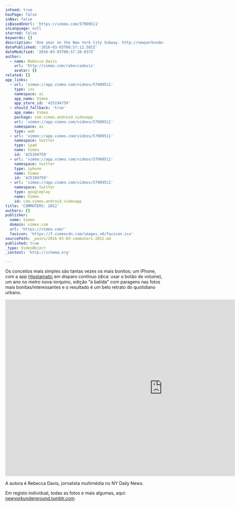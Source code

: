 ```yaml
---
inFeed: true
hasPage: false
inNav: false
isBasedOnUrl: 'https://vimeo.com/57909511'
inLanguage: null
starred: false
keywords: []
description: 'One year on the New York City Subway. http://newyorkunderground.tumblr.com/'
datePublished: '2016-03-03T08:57:12.502Z'
dateModified: '2016-03-03T08:57:10.037Z'
author:
  - name: Rebecca Davis
    url: 'http://vimeo.com/rebeccadavis'
    avatar: {}
related: []
app_links:
  - url: 'vimeo://app.vimeo.com/videos/57909511'
    type: ios
    namespace: ai
    app_name: Vimeo
    app_store_id: '425194759'
  - should_fallback: 'true'
    app_name: Vimeo
    package: com.vimeo.android.videoapp
    url: 'vimeo://app.vimeo.com/videos/57909511'
    namespace: ai
    type: web
  - url: 'vimeo://app.vimeo.com/videos/57909511'
    namespace: twitter
    type: ipad
    name: Vimeo
    id: '425194759'
  - url: 'vimeo://app.vimeo.com/videos/57909511'
    namespace: twitter
    type: iphone
    name: Vimeo
    id: '425194759'
  - url: 'vimeo://app.vimeo.com/videos/57909511'
    namespace: twitter
    type: googleplay
    name: Vimeo
    id: com.vimeo.android.videoapp
title: 'COMMUTERS: 2012'
authors: []
publisher:
  name: Vimeo
  domain: vimeo.com
  url: 'https://vimeo.com/'
  favicon: 'https://f.vimeocdn.com/images_v6/favicon.ico'
sourcePath: _posts/2016-03-03-commuters-2012.md
published: true
_type: VideoObject
_context: 'http://schema.org'

---
```

Os conceitos mais simples são tantas vezes os mais bonitos; um iPhone, com a app [Hipstamatic][0] em disparo contínuo (dica: usar o botão de volume), um ano no metro nova-iorquino, edição "à batida" com paragens nas fotos mais bonitas/interessantes e o resultado é um belo retrato do quotidiano urbano.

<iframe src="https://cdn.embedly.com/widgets/media.html?src=https%3A%2F%2Fplayer.vimeo.com%2Fvideo%2F57909511&amp;url=https%3A%2F%2Fvimeo.com%2F57909511&amp;image=http%3A%2F%2Fi.vimeocdn.com%2Fvideo%2F401618860_1280.jpg&amp;key=b7d04c9b404c499eba89ee7072e1c4f7&amp;type=text%2Fhtml&amp;schema=vimeo" width="1000" height="563" scrolling="no" frameborder="0" allowfullscreen="allowfullscreen" style=""></iframe>

A autora é Rebecca Davis, jornalista multimédia no NY Daily News.

Em registo individual, todas as fotos e mais algumas, aqui: [newyorkunderground.tumblr.com][1].

[0]: http://t.umblr.com/redirect?z=http%3A%2F%2Fhipstamatic.com%2F&t=NjU2YzBkZmI4NGU4MmM5YjBkMjI0YWM5ZDIwZjIwYjVhYWE4MjA1ZSxid2MzNGRtMg%3D%3D
[1]: http://newyorkunderground.tumblr.com/